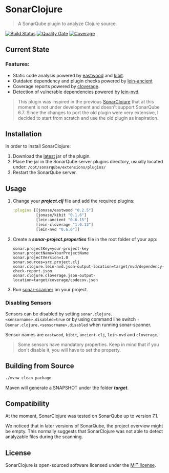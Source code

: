 # SonarClojure
> A SonarQube plugin to analyze Clojure source.

[![Build Status](https://travis-ci.org/fsantiag/sonar-clojure.svg?branch=master)](https://travis-ci.org/fsantiag/sonar-clojure)
[![Quality Gate](https://sonarcloud.io/api/project_badges/measure?project=org.sonar.plugins.clojure%3Asonar-clojure-plugin&metric=alert_status
)](https://sonarcloud.io/dashboard?id=org.sonar.plugins.clojure%3Asonar-clojure-plugin)
[![Coverage](https://sonarcloud.io/api/project_badges/measure?project=org.sonar.plugins.clojure%3Asonar-clojure-plugin&metric=coverage
)](https://sonarcloud.io/dashboard?id=org.sonar.plugins.clojure%3Asonar-clojure-plugin)

## Current State

### Features:
* Static code analysis powered by [eastwood](https://github.com/jonase/eastwood) and [kibit](https://github.com/jonase/kibit).
* Outdated dependency and plugin checks powered by [lein-ancient](https://github.com/xsc/lein-ancient)
* Coverage reports powered by [cloverage](https://github.com/cloverage/cloverage).
* Detection of vulnerable dependencies powered by [lein-nvd](https://github.com/rm-hull/lein-nvd).

>This plugin was inspired in the previous [SonarClojure](https://github.com/zmsp/sonar-clojure) that at
this moment is not under development and doesn't support SonarQube 6.7. Since the changes to port
the old plugin were very extensive, I decided to start from scratch and use the old plugin as inspiration.

## Installation

In order to install SonarClojure:
1. Download the [latest](https://github.com/fsantiag/sonar-clojure/releases) jar of the plugin.
2. Place the jar in the SonarQube server plugins directory, usually located under: `/opt/sonarqube/extensions/plugins/`
3. Restart the SonarQube server.

## Usage
1. Change your ***project.clj*** file and add the required plugins:

    ```clojure
    :plugins [[jonase/eastwood "0.2.5"]
              [jonase/kibit "0.1.6"]
              [lein-ancient "0.6.15"]
              [lein-cloverage "1.0.13"]
              [lein-nvd "0.6.0"]]

2. Create a ***sonar-project.properties*** file in the root folder of your app:

    ```properties
    sonar.projectKey=your-project-key
    sonar.projectName=YourProjectName
    sonar.projectVersion=1.0
    sonar.sources=src,project.clj
    sonar.clojure.lein-nvd.json-output-location=target/nvd/dependency-check-report.json
    sonar.clojure.cloverage.json-output-location=target/coverage/codecov.json
    ```

3. Run [sonar-scanner](https://docs.sonarqube.org/display/SCAN/Analyzing+with+SonarQube+Scanner) on your project.

### Disabling Sensors

Sensors can be disabled by setting ```sonar.clojure.<sensorname>.disabled=true```  or
by using command line switch ```-Dsonar.clojure.<sensorname>.disabled``` when running sonar-scanner.

Sensor names are ```eastwood```, ```kibit```, ```ancient-clj```, ```lein-nvd``` and ```cloverage```.

> Some sensors have mandatory properties. Keep in mind that if you don't disable it, you will have to set the property.

## Building from Source
```sh
./mvnw clean package
```

Maven will generate a SNAPSHOT under the folder ***target***.

## Compatibility

At the moment, SonarClojure was tested on SonarQube up to version 7.1.

We noticed that in later versions of SonarQube, the project overview might be empty.
This normally suggests that SonarClojure was not able to detect analyzable files during
the scanning.
## License

SonarClojure is open-sourced software licensed under the [MIT license](https://github.com/fsantiag/sonar-clojure/blob/master/LICENSE).
